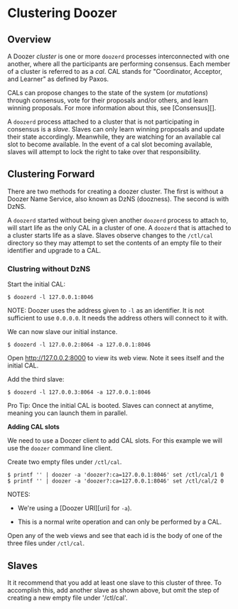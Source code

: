 # Clustering Doozer

## Overview

A Doozer *cluster* is one or more `doozerd` processes interconnected with one
another, where all the participants are performing consensus. Each member of a
cluster is referred to as a *cal*.  CAL stands for "Coordinator, Acceptor,
and Learner" as defined by Paxos.

CALs can propose changes to the state of the system (or *mutations*) through
consensus, vote for their proposals and/or others, and learn winning proposals.
For more information about this, see [Consensus][].

A `doozerd` process attached to a cluster that is not participating in
consensus is a *slave*. Slaves can only learn winning proposals and update their
state accordingly.  Meanwhile, they are watching for an available cal
slot to become available.  In the event of a cal slot becoming available, slaves
will attempt to lock the right to take over that responsibility. 

## Clustering Forward

There are two methods for creating a doozer cluster.  The first is without a Doozer Name Service, also known as DzNS (doozness).  The second is with DzNS.

A `doozerd` started without being given another `doozerd` process to attach to,
will start life as the only CAL in a cluster of one.  A `doozerd` that is
attached to a cluster starts life as a slave.  Slaves observe changes to the `/ctl/cal` directory so they may attempt to set the contents of an empty file to their identifier and upgrade to a CAL.

### Clustring without DzNS

Start the initial CAL:

    $ doozerd -l 127.0.0.1:8046

NOTE: Doozer uses the address given to `-l` as an identifier.  It is not
sufficient to use `0.0.0.0`.  It needs the address others will connect to it
with.

We can now slave our initial instance.

    $ doozerd -l 127.0.0.2:8064 -a 127.0.0.1:8046

Open http://127.0.0.2:8000 to view its web view.  Note it sees itself and the
initial CAL.

Add the third slave:

    $ doozerd -l 127.0.0.3:8064 -a 127.0.0.1:8046

Pro Tip:  Once the initial CAL is booted.  Slaves can connect at anytime,
meaning you can launch them in parallel.

**Adding CAL slots**

We need to use a Doozer client to add CAL slots.  For this example we will use the `doozer` command line client.

Create two empty files under `/ctl/cal`.

    $ printf '' | doozer -a 'doozer?:ca=127.0.0.1:8046' set /ctl/cal/1 0
    $ printf '' | doozer -a 'doozer?:ca=127.0.0.1:8046' set /ctl/cal/2 0

NOTES: 

  * We're using a [Doozer URI][uri] for `-a`).

  * This is a normal write operation and can only be performed by a CAL.

Open any of the web views and see that each id is the body of one of the three files under `/ctl/cal`.

## Slaves

It it recommend that you add at least one slave to this cluster of three.  To
accomplish this, add another slave as shown above, but omit the step of
creating a new empty file under '/ctl/cal'.
